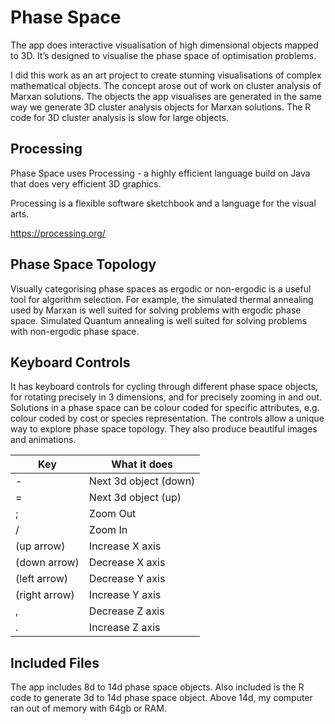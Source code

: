 # Phase Space

The app does interactive visualisation of high dimensional objects mapped to 3D. It’s designed to visualise the phase space of optimisation problems.

I did this work as an art project to create stunning visualisations of complex mathematical objects. The concept arose out of work on cluster analysis of Marxan solutions. The objects the app visualises are generated in the same way we generate 3D cluster analysis objects for Marxan solutions. The R code for 3D cluster analysis is slow for large objects.

## Processing

Phase Space uses Processing - a highly efficient language build on Java that does very efficient 3D graphics.

Processing is a flexible software sketchbook and a language for the visual arts.

https://processing.org/

## Phase Space Topology

Visually categorising phase spaces as ergodic or non-ergodic is a useful tool for algorithm selection. For example, the simulated thermal annealing used by Marxan is well suited for solving problems with ergodic phase space. Simulated Quantum annealing is well suited for solving problems with non-ergodic phase space.

## Keyboard Controls

It has keyboard controls for cycling through different phase space objects, for rotating precisely in 3 dimensions, and for precisely zooming in and out. Solutions in a phase space can be colour coded for specific attributes, e.g. colour coded by cost or species representation. The controls allow a unique way to explore phase space topology. They also produce beautiful images and animations.

|Key           | What it does         |
|--------------|----------------------|
|-             | Next 3d object (down)|
|=             | Next 3d object (up)  |
|;             | Zoom Out             |
|/             | Zoom In              |
|(up arrow)    | Increase X axis      |
|(down arrow)  | Decrease X axis      |
|(left arrow)  | Decrease Y axis      |
|(right arrow) | Increase Y axis      |
|,             | Decrease Z axis      |
|.             | Increase Z axis      |

## Included Files

The app includes 8d to 14d phase space objects. Also included is the R code to generate 3d to 14d phase space object. Above 14d, my computer ran out of memory with 64gb or RAM.
